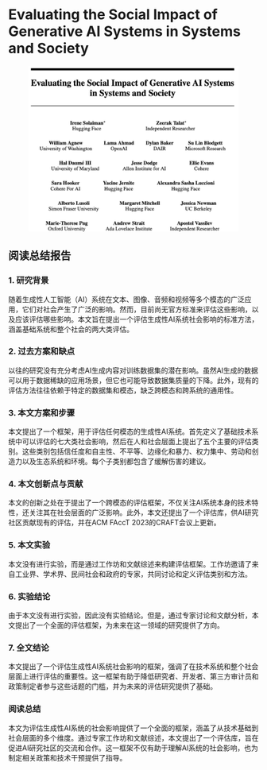 # Evaluating the Social Impact of Generative AI Systems in Systems and Society

<figure><img src="../.gitbook/assets/image (7) (1) (1) (1) (1) (1) (1) (1).png" alt=""><figcaption></figcaption></figure>

## 阅读总结报告

### 1. 研究背景

随着生成性人工智能（AI）系统在文本、图像、音频和视频等多个模态的广泛应用，它们对社会产生了广泛的影响。然而，目前尚无官方标准来评估这些影响，以及应该评估哪些影响。本文旨在提出一个评估生成性AI系统社会影响的标准方法，涵盖基础系统和整个社会的两大类评估。

### 2. 过去方案和缺点

以往的研究没有充分考虑AI生成内容对训练数据集的潜在影响。虽然AI生成的数据可以用于数据稀缺的应用场景，但它也可能导致数据集质量的下降。此外，现有的评估方法往往依赖于特定的数据集和模态，缺乏跨模态和跨系统的通用性。

### 3. 本文方案和步骤

本文提出了一个框架，用于评估任何模态的生成性AI系统。首先定义了基础技术系统中可以评估的七大类社会影响，然后在人和社会层面上提出了五个主要的评估类别。这些类别包括信任度和自主性、不平等、边缘化和暴力、权力集中、劳动和创造力以及生态系统和环境。每个子类别都包含了缓解伤害的建议。

### 4. 本文创新点与贡献

本文的创新之处在于提出了一个跨模态的评估框架，不仅关注AI系统本身的技术特性，还关注其在社会层面的广泛影响。此外，本文还提出了一个评估库，供AI研究社区贡献现有的评估，并在ACM FAccT 2023的CRAFT会议上更新。

### 5. 本文实验

本文没有进行实验，而是通过工作坊和文献综述来构建评估框架。工作坊邀请了来自工业界、学术界、民间社会和政府的专家，共同讨论和定义评估类别和方法。

### 6. 实验结论

由于本文没有进行实验，因此没有实验结论。但是，通过专家讨论和文献分析，本文提出了一个全面的评估框架，为未来在这一领域的研究提供了方向。

### 7. 全文结论

本文提出了一个评估生成性AI系统社会影响的框架，强调了在技术系统和整个社会层面上进行评估的重要性。这一框架有助于降低研究者、开发者、第三方审计员和政策制定者参与这些话题的门槛，并为未来的评估研究提供了基础。

### 阅读总结

本文为评估生成性AI系统的社会影响提供了一个全面的框架，涵盖了从技术基础到社会层面的多个维度。通过专家工作坊和文献综述，本文提出了一个评估库，旨在促进AI研究社区的交流和合作。这一框架不仅有助于理解AI系统的社会影响，也为制定相关政策和技术干预提供了指导。

